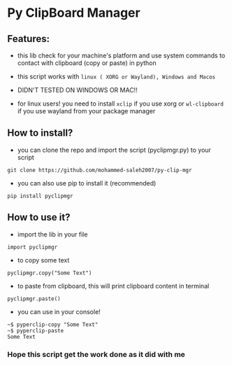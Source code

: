 # Py ClipBoard Manager

## Features:
- this lib check for your machine's platform and use system commands to contact with clipboard (copy or paste) in python

- this script works with `linux ( XORG or Wayland), Windows and Macos`

- DIDN'T TESTED ON WINDOWS OR MAC!!

- for linux users! you need to install `xclip` if you use xorg or `wl-clipboard` if you use wayland from your package manager

## How to install?

- you can clone the repo and import the script (pyclipmgr.py) to your script
```
git clone https://github.com/mohammed-saleh2007/py-clip-mgr
```
- you can also use pip to install it (recommended)
```
pip install pyclipmgr
```

## How to use it?

- import the lib in your file 
```
import pyclipmgr
```

- to copy some text
```
pyclipmgr.copy("Some Text")
```

- to paste from clipboard, this will print clipboard content in terminal
```
pyclipmgr.paste()
```

- you can use in your console!
```
~$ pyperclip-copy "Some Text"
~$ pyperclip-paste
Some Text
```

### Hope this script get the work done as it did with me